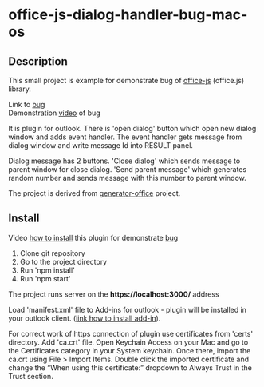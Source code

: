 # office-js-dialog-handler-bug-mac-os

## Description
This small project is example for demonstrate bug of <a href="https://github.com/OfficeDev/office-js">office-js</a> (office.js) library.
<p>
Link to <a href="https://github.com/OfficeDev/office-js/issues/297">bug</a>
<br>
Demonstration <a href="https://www.youtube.com/watch?v=O-Xskhwaenw&feature=youtu.be">video</a> of bug</p>
 
<p>It is plugin for outlook. There is 'open dialog' button which open new dialog window and adds event handler. The event handler gets message from dialog window and write message Id into RESULT panel.</p>

<p>Dialog message has 2 buttons. 'Close dialog' which sends message to parent window for close dialog. 'Send parent message' which generates random number and sends message with this number to parent window.</p>

The project is derived from <a href="https://github.com/officedev/generator-office">generator-office</a> project.

## Install
Video <a href="https://youtu.be/xBdINuLV9Xg">how to install</a> this plugin for demonstrate <a href="https://github.com/OfficeDev/office-js/issues/297">bug</a>

1. Clone git repository
2. Go to the project directory
3. Run 'npm install'
4. Run 'npm start'

The project runs server on the <b>https://localhost:3000/</b> address

Load 'manifest.xml' file to Add-ins for outlook - plugin will be installed in your outlook client. (<a href='https://github.com/officedev/outlook-add-in-command-demo'>link how to install add-in</a>).

For correct work of https connection of plugin use certificates from 'certs' directory. Add 'ca.crt' file. 
Open Keychain Access on your Mac and go to the Certificates category in your System keychain. 
Once there, import the ca.crt using File > Import Items. 
Double click the imported certificate and change the “When using this certificate:” 
dropdown to Always Trust in the Trust section.
